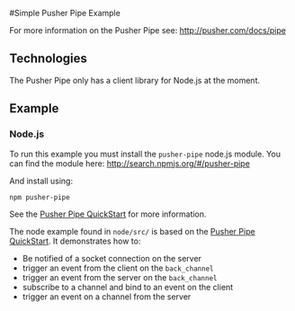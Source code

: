 #Simple Pusher Pipe Example

For more information on the Pusher Pipe see:
<http://pusher.com/docs/pipe>

## Technologies

The Pusher Pipe only has a client library for Node.js at the moment.

## Example

### Node.js

To run this example you must install the `pusher-pipe` node.js module. You can find the module here:
http://search.npmjs.org/#/pusher-pipe

And install using:

    npm pusher-pipe
    
See the [Pusher Pipe QuickStart](http://pusher.com/docs/pipe_quickstart) for more information.

The node example found in `node/src/` is based on the [Pusher Pipe QuickStart](http://pusher.com/docs/pipe_quickstart). It demonstrates how to:

* Be notified of a socket connection on the server
* trigger an event from the client on the `back_channel`
* trigger an event from the server on the `back_channel`
* subscribe to a channel and bind to an event on the client
* trigger an event on a channel from the server